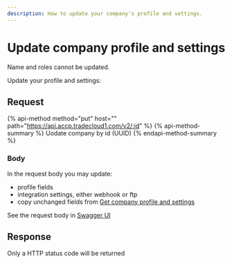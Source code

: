 ```yaml
---
description: How to update your company's profile and settings.
---
```


# Update company profile and settings

Name and roles cannot be updated.

Update your profile and settings:

## Request

{% api-method method="put" host="" path="https://api.accp.tradecloud1.com/v2/:id" %} {% api-method-summary %} Uodate company by id (UUID) {% endapi-method-summary %}

### Body

In the request body you may update:

* profile fields
* integration settings, either webhook or ftp
* copy unchanged fields from [Get company profile and settings](get.md)

See the request body in [Swagger UI](https://swagger-ui.accp.tradecloud1.com/?url=https://api.accp.tradecloud1.com/v2/company/specs.yaml#/company/updateCompanyRoute)

## Response

Only a HTTP status code will be returned
